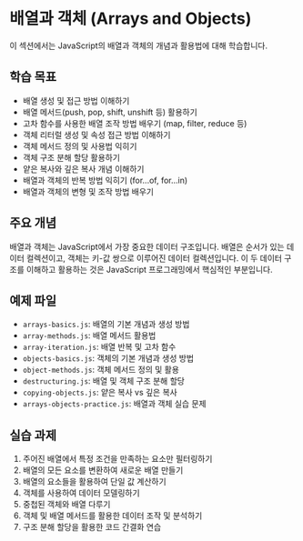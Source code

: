 # 배열과 객체 (Arrays and Objects)

이 섹션에서는 JavaScript의 배열과 객체의 개념과 활용법에 대해 학습합니다.

## 학습 목표

- 배열 생성 및 접근 방법 이해하기
- 배열 메서드(push, pop, shift, unshift 등) 활용하기
- 고차 함수를 사용한 배열 조작 방법 배우기 (map, filter, reduce 등)
- 객체 리터럴 생성 및 속성 접근 방법 이해하기
- 객체 메서드 정의 및 사용법 익히기
- 객체 구조 분해 할당 활용하기
- 얕은 복사와 깊은 복사 개념 이해하기
- 배열과 객체의 반복 방법 익히기 (for...of, for...in)
- 배열과 객체의 변형 및 조작 방법 배우기

## 주요 개념

배열과 객체는 JavaScript에서 가장 중요한 데이터 구조입니다. 배열은 순서가 있는 데이터 컬렉션이고, 객체는 키-값 쌍으로 이루어진 데이터 컬렉션입니다. 이 두 데이터 구조를 이해하고 활용하는 것은 JavaScript 프로그래밍에서 핵심적인 부분입니다.

## 예제 파일

- `arrays-basics.js`: 배열의 기본 개념과 생성 방법
- `array-methods.js`: 배열 메서드 활용법
- `array-iteration.js`: 배열 반복 및 고차 함수
- `objects-basics.js`: 객체의 기본 개념과 생성 방법
- `object-methods.js`: 객체 메서드 정의 및 활용
- `destructuring.js`: 배열 및 객체 구조 분해 할당
- `copying-objects.js`: 얕은 복사 vs 깊은 복사
- `arrays-objects-practice.js`: 배열과 객체 실습 문제

## 실습 과제

1. 주어진 배열에서 특정 조건을 만족하는 요소만 필터링하기
2. 배열의 모든 요소를 변환하여 새로운 배열 만들기
3. 배열의 요소들을 활용하여 단일 값 계산하기
4. 객체를 사용하여 데이터 모델링하기
5. 중첩된 객체와 배열 다루기
6. 객체 및 배열 메서드를 활용한 데이터 조작 및 분석하기
7. 구조 분해 할당을 활용한 코드 간결화 연습 